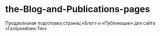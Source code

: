 # the-Blog-and-Publications-pages
Предрелизная подготовка страниц «Блог» и «Публикации» для сайта «Газпромбанк.Тех»
